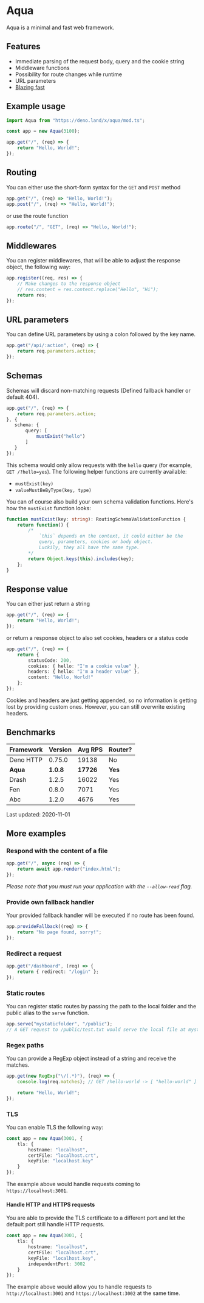 # Aqua
Aqua is a minimal and fast web framework.

## Features
- Immediate parsing of the request body, query and the cookie string
- Middleware functions
- Possibility for route changes while runtime
- URL parameters
- [Blazing fast](#benchmarks)

## Example usage
```typescript
import Aqua from "https://deno.land/x/aqua/mod.ts";

const app = new Aqua(3100);

app.get("/", (req) => {
    return "Hello, World!";
});
```

## Routing
You can either use the short-form syntax for the `GET` and `POST` method
```typescript
app.get("/", (req) => "Hello, World!");
app.post("/", (req) => "Hello, World!");
```

or use the route function
```typescript
app.route("/", "GET", (req) => "Hello, World!");
```

## Middlewares
You can register middlewares, that will be able to adjust the response object, the following way:
```typescript
app.register((req, res) => {
    // Make changes to the response object
    // res.content = res.content.replace("Hello", "Hi");
    return res;
});
```

## URL parameters
You can define URL parameters by using a colon followed by the key name.
```typescript
app.get("/api/:action", (req) => {
    return req.parameters.action;
});
```

## Schemas
Schemas will discard non-matching requests (Defined fallback handler or default 404).
```typescript
app.get("/", (req) => {
    return req.parameters.action;
}, {
   schema: {
       query: [
           mustExist("hello")
       ]
   }
});
```
This schema would only allow requests with the `hello`
query (for example, `GET /?hello=yes`).
The following helper functions are currently available:
* `mustExist(key)`
* `valueMustBeByType(key, type)`

You can of course also build your own schema validation functions.
Here's how the `mustExist` function looks:
```typescript
function mustExist(key: string): RoutingSchemaValidationFunction {
    return function() {
        /*
            `this` depends on the context, it could either be the 
            query, parameters, cookies or body object.
            Luckily, they all have the same type.
        */
        return Object.keys(this).includes(key);
    };
}
```

## Response value
You can either just return a string
```typescript
app.get("/", (req) => {
    return "Hello, World!";
});
```

or return a response object to also set cookies, headers or a status code
```typescript
app.get("/", (req) => {
    return {
        statusCode: 200,
        cookies: { hello: "I'm a cookie value" },
        headers: { hello: "I'm a header value" },
        content: "Hello, World!"
    };
});
```
Cookies and headers are just getting appended, so no information is getting lost by providing custom ones.
However, you can still overwrite existing headers.

## Benchmarks
|Framework  | Version   | Avg RPS   | Router?
|-----------|-----------|-----------|-----------
| Deno HTTP | 0.75.0    | 19138     | No
| **Aqua**  | **1.0.8** | **17726** | **Yes**
| Drash     | 1.2.5     | 16022     | Yes
| Fen       | 0.8.0     | 7071      | Yes
| Abc       | 1.2.0     | 4676      | Yes

Last updated: 2020-11-01

## More examples

### Respond with the content of a file
```typescript
app.get("/", async (req) => {
    return await app.render("index.html");
});
```
_Please note that you must run your application with the `--allow-read` flag._

### Provide own fallback handler
Your provided fallback handler will be executed if no route has been found.
```typescript
app.provideFallback((req) => {
    return "No page found, sorry!";
});
```

### Redirect a request
```typescript
app.get("/dashboard", (req) => {
    return { redirect: "/login" };
});
```

### Static routes
You can register static routes by passing the path to the local folder and
the public alias to the `serve` function.
```javascript
app.serve("mystaticfolder", "/public");
// A GET request to /public/test.txt would serve the local file at mystaticfolder/test.txt
```

### Regex paths
You can provide a RegExp object instead of a string and receive the matches.
```typescript
app.get(new RegExp("\/(.*)"), (req) => {
    console.log(req.matches); // GET /hello-world -> [ "hello-world" ]

    return "Hello, World!";
});
```

### TLS
You can enable TLS the following way:
```typescript
const app = new Aqua(3001, {
    tls: {
        hostname: "localhost",
        certFile: "localhost.crt",
        keyFile: "localhost.key"
    }
});
```
The example above would handle requests coming to `https://localhost:3001`.

#### Handle HTTP and HTTPS requests
You are able to provide the TLS certificate to a different port and let the default port still handle HTTP requests.
```typescript
const app = new Aqua(3001, {
    tls: {
        hostname: "localhost",
        certFile: "localhost.crt",
        keyFile: "localhost.key",
        independentPort: 3002
    }
});
```
The example above would allow you to handle requests to `http://localhost:3001` and `https://localhost:3002`
at the same time.
